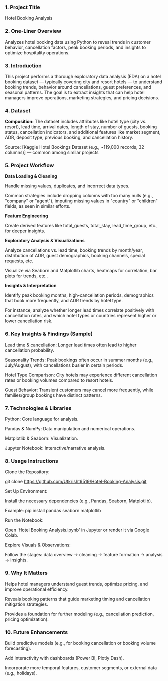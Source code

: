 ### 1. Project Title

Hotel Booking Analysis

### 2. One-Liner Overview

Analyzes hotel booking data using Python to reveal trends in customer behavior, cancellation factors, peak booking periods, and insights to optimize hospitality operations.

### 3. Introduction

This project performs a thorough exploratory data analysis (EDA) on a hotel booking dataset — typically covering city and resort hotels — to understand booking trends, behavior around cancellations, guest preferences, and seasonal patterns. The goal is to extract insights that can help hotel managers improve operations, marketing strategies, and pricing decisions.

### 4. Dataset

**Composition:** The dataset includes attributes like hotel type (city vs. resort), lead time, arrival dates, length of stay, number of guests, booking status, cancellation indicators, and additional features like market segment, ADR, deposit type, previous booking, and cancellation history.

Source: [Kaggle Hotel Bookings Dataset (e.g., ~119,000 records, 32 columns)] — common among similar projects 

### 5. Project Workflow

**Data Loading & Cleaning**

Handle missing values, duplicates, and incorrect data types.

Common strategies include dropping columns with too many nulls (e.g., "company" or "agent"), imputing missing values in "country" or "children" fields, as seen in similar efforts.

**Feature Engineering**

Create derived features like total_guests, total_stay, lead_time_group, etc., for deeper insights.

**Exploratory Analysis & Visualizations**

Analyze cancellations vs. lead time, booking trends by month/year, distribution of ADR, guest demographics, booking channels, special requests, etc.

Visualize via Seaborn and Matplotlib charts, heatmaps for correlation, bar plots for trends, etc..

**Insights & Interpretation**

Identify peak booking months, high-cancellation periods, demographics that book more frequently, and ADR trends by hotel type.

For instance, analyze whether longer lead times correlate positively with cancellation rates, and which hotel types or countries represent higher or lower cancellation risk.

### 6. Key Insights & Findings (Sample)

Lead time & cancellation: Longer lead times often lead to higher cancellation probability.

Seasonality Trends: Peak bookings often occur in summer months (e.g., July/August), with cancellations busier in certain periods.

Hotel Type Comparison: City hotels may experience different cancellation rates or booking volumes compared to resort hotels.

Guest Behavior: Transient customers may cancel more frequently, while families/group bookings have distinct patterns.

### 7. Technologies & Libraries

Python: Core language for analysis.

Pandas & NumPy: Data manipulation and numerical operations.

Matplotlib & Seaborn: Visualization.

Jupyter Notebook: Interactive/narrative analysis.

### 8. Usage Instructions

Clone the Repository:

git clone https://github.com/Utkrisht9519/Hotel-Booking-Analysis.git


Set Up Environment:

Install the necessary dependencies (e.g., Pandas, Seaborn, Matplotlib).

Example: pip install pandas seaborn matplotlib

Run the Notebook:

Open 'Hotel Booking Analysis.ipynb' in Jupyter or render it via Google Colab.

Explore Visuals & Observations:

Follow the stages: data overview → cleaning → feature formation → analysis → insights.

### 9. Why It Matters

Helps hotel managers understand guest trends, optimize pricing, and improve operational efficiency.

Reveals booking patterns that guide marketing timing and cancellation mitigation strategies.

Provides a foundation for further modeling (e.g., cancellation prediction, pricing optimization).

### 10. Future Enhancements

Build predictive models (e.g., for booking cancellation or booking volume forecasting).

Add interactivity with dashboards (Power BI, Plotly Dash).

Incorporate more temporal features, customer segments, or external data (e.g., holidays).
